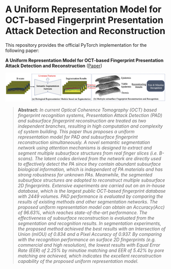 # A Uniform Representation Model for OCT-based Fingerprint Presentation Attack Detection and Reconstruction
This repository provides the official PyTorch implementation for the following paper:

**A Uniform Representation Model for OCT-based Fingerprint Presentation Attack Detection and Reconstruction** ([Paper](https://arxiv.org/pdf/2209.12208.pdf))

![Method](./teaser.png)

 > **Abstract:** *In current Optical Coherence Tomography (OCT) based fingerprint recognition systems, Presentation Attack Detection (PAD) and subsurface fingerprint reconstruction are treated as two independent branches, resulting in high computation and complexity of system building. This paper thus proposes a uniform representation model for PAD and subsurface fingerprint reconstruction simultaneously. A novel semantic segmentation network using attention mechanisms is designed to extract and segment multiple subsurface structures from real finger slices (i.e. B-scans). The latent codes derived from the network are directly used to effectively detect the PA since they contain abundant subsurface biological information, which is independent of PA materials and has strong robustness for unknown PAs. Meanwhile, the segmented subsurface structures are adopted to reconstruct multiple subsurface 2D fingerprints. Extensive experiments are carried out on an in-house database, which is the largest public OCT-based fingerprint database with 2449 volumes. PAD performance is evaluated by comparing the results of existing methods and other segmentation networks. The proposed uniform representation model can obtain an Accuracy(Acc) of 96.63%, which reaches state-of-the-art performance. The effectiveness of subsurface reconstruction is evaluated from the segmentation and recognition results. In segmentation experiments, the proposed method achieved the best results with an Intersection of Union (mIOU) of 0.834  and a Pixel Accuracy of 0.937. By comparing with the recognition performance on surface 2D fingerprints (e.g. commercial and high resolution), the lowest results with Equal Error Rate (EER) of 2.25%  by minutiae matching and EER of 5.42%  by pore matching are achieved, which indicates the excellent reconstruction capability of the proposed uniform representation model.*


